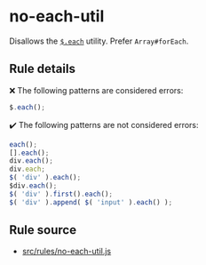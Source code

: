 # no-each-util

Disallows the [`$.each`](https://api.jquery.com/jQuery.each/) utility. Prefer `Array#forEach`.

## Rule details

❌ The following patterns are considered errors:
```js
$.each();
```

✔️ The following patterns are not considered errors:
```js
each();
[].each();
div.each();
div.each;
$( 'div' ).each();
$div.each();
$( 'div' ).first().each();
$( 'div' ).append( $( 'input' ).each() );
```

## Rule source

* [src/rules/no-each-util.js](/src/rules/no-each-util.js)
